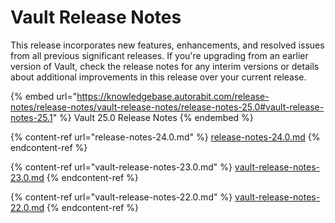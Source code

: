 # Vault Release Notes

This release incorporates new features, enhancements, and resolved issues from all previous significant releases. If you're upgrading from an earlier version of Vault, check the release notes for any interim versions or details about additional improvements in this release over your current release.

{% embed url="https://knowledgebase.autorabit.com/release-notes/release-notes/vault-release-notes/release-notes-25.0#vault-release-notes-25.1" %}
Vault 25.0 Release Notes
{% endembed %}

{% content-ref url="release-notes-24.0.md" %}
[release-notes-24.0.md](release-notes-24.0.md)
{% endcontent-ref %}

{% content-ref url="vault-release-notes-23.0.md" %}
[vault-release-notes-23.0.md](vault-release-notes-23.0.md)
{% endcontent-ref %}

{% content-ref url="vault-release-notes-22.0.md" %}
[vault-release-notes-22.0.md](vault-release-notes-22.0.md)
{% endcontent-ref %}

